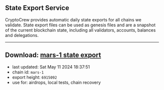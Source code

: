 ## State Export Service
CryptoCrew provides automatic daily state exports for all chains we validate. State export files can be used as genesis files and are a snapshot of the current blockchain state, including all validators, accounts, balances and delegations.

---
**Download: [mars-1 state export](https://dl-eu2.ccvalidators.com/SERVICE/mars/mars-1_export_6915092.json)**
---

- last updated: Sat May 11 2024 18:37:51
- chain id: `mars-1`
- export height: `6915092`
- use for: airdrops, local tests, chain recovery
